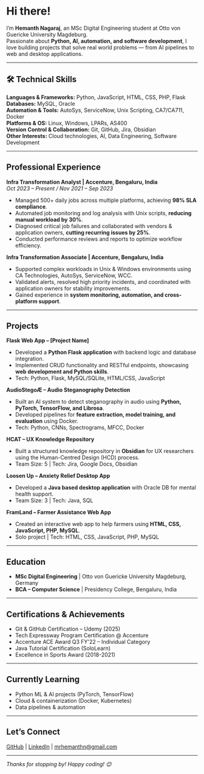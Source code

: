 # Hi there! 

I’m **Hemanth Nagaraj**, an MSc Digital Engineering student at Otto von Guericke University Magdeburg.  
Passionate about **Python, AI, automation, and software development**, I love building projects that solve real world problems — from AI pipelines to web and desktop applications.

---

## 🛠 Technical Skills

**Languages & Frameworks:** Python, JavaScript, HTML, CSS, PHP, Flask  
**Databases:** MySQL, Oracle  
**Automation & Tools:** AutoSys, ServiceNow, Unix Scripting, CA7/CA711, Docker  
**Platforms & OS:** Linux, Windows, LPARs, AS400  
**Version Control & Collaboration:** Git, GitHub, Jira, Obsidian  
**Other Interests:** Cloud technologies, AI, Data Engineering, Software Development

---

##  Professional Experience

**Infra Transformation Analyst | Accenture, Bengaluru, India**  
*Oct 2023 – Present / Nov 2021 – Sep 2023*  
- Managed 500+ daily jobs across multiple platforms, achieving **98% SLA compliance**.  
- Automated job monitoring and log analysis with Unix scripts, **reducing manual workload by 30%**.  
- Diagnosed critical job failures and collaborated with vendors & application owners, **cutting recurring issues by 25%**.  
- Conducted performance reviews and reports to optimize workflow efficiency.  

**Infra Transformation Associate | Accenture, Bengaluru, India**  
- Supported complex workloads in Unix & Windows environments using CA Technologies, AutoSys, ServiceNow, WCC.  
- Validated alerts, resolved high priority incidents, and coordinated with application owners for stability improvements.  
- Gained experience in **system monitoring, automation, and cross-platform support**.

---

##  Projects

**Flask Web App – [Project Name]**
- Developed a **Python Flask application** with backend logic and database integration.  
- Implemented CRUD functionality and RESTful endpoints, showcasing **web development and Python skills**.  
- Tech: Python, Flask, MySQL/SQLite, HTML/CSS, JavaScript  

**AudioStegoÆ – Audio Steganography Detection** 
- Built an AI system to detect steganography in audio using **Python, PyTorch, TensorFlow, and Librosa**.  
- Developed pipelines for **feature extraction, model training, and evaluation** using Docker.  
- Tech: Python, CNNs, Spectrograms, MFCC, Docker
  
**HCAT – UX Knowledge Repository**  
- Built a structured knowledge repository in **Obsidian** for UX researchers using the Human-Centred Design (HCD) process.  
- Team Size: 5 | Tech: Jira, Google Docs, Obsidian  

**Loosen Up – Anxiety Relief Desktop App**  
- Developed a **Java based desktop application** with Oracle DB for mental health support.  
- Team Size: 3 | Tech: Java, SQL  

**FramLand – Farmer Assistance Web App**  
- Created an interactive web app to help farmers using **HTML, CSS, JavaScript, PHP, MySQL**.  
- Solo project | Tech: HTML, CSS, JavaScript, PHP, MySQL 

---

## Education

- **MSc Digital Engineering** | Otto von Guericke University Magdeburg, Germany  
- **BCA – Computer Science** | Presidency College, Bengaluru, India  

---

##  Certifications & Achievements

- Git & GitHub Certification – Udemy (2025)  
- Tech Expressway Program Certification @ Accenture  
- Accenture ACE Award Q3 FY'22 – Individual Category  
- Java Tutorial Certification (SoloLearn)  
- Excellence in Sports Award (2018-2021)

---

##  Currently Learning

- Python ML & AI projects (PyTorch, TensorFlow)  
- Cloud & containerization (Docker, Kubernetes)  
- Data pipelines & automation

---

##  Let’s Connect

[GitHub](https://github.com/HemanthN26/Hemanth-Nagaraj) | [LinkedIn](https://www.linkedin.com/in/hemanthnagaraj26) | mrhemanthn@gmail.com

---

*Thanks for stopping by! Happy coding! 😊*
